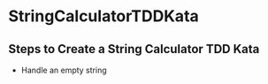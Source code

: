 # StringCalculatorTDDKata

## Steps to Create a String Calculator TDD Kata

- Handle an empty string